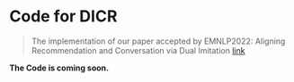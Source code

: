 # Code for DICR
> The implementation of our paper accepted by EMNLP2022: Aligning Recommendation and Conversation via Dual Imitation [link](https://arxiv.org/abs/2211.02848)

**The Code is coming soon.**
